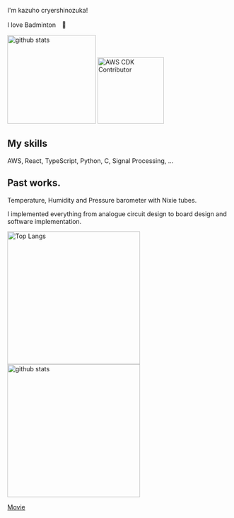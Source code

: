 I'm kazuho cryershinozuka!

I love Badminton　🏸　



<p align="left"> 
  <img alt="github stats" height="200px" src="https://github-readme-stats.vercel.app/api?username=badmintoncryer&theme=onedark&show_icons=ture" />
  <img alt="AWS CDK Contributor" height="150px" src="https://cdk-stats.vercel.app/api?username=badmintoncryer" />
</p>


## My skills
AWS, React, TypeScript, Python, C, Signal Processing, ...


## Past works.
Temperature, Humidity and Pressure barometer with Nixie tubes.

I implemented everything from analogue circuit design to board design and software implementation.


<p align="left"> 
  <img alt="Top Langs" height="300px" src="https://user-images.githubusercontent.com/64848616/221585177-107b6846-eeb8-4d6c-87d1-512ed03a3435.jpg" />
  <img alt="github stats" height="300px" src="https://user-images.githubusercontent.com/64848616/221585191-0335c0a3-731f-4cc2-a930-41afc94decdd.jpg" />
</p>

[Movie](https://user-images.githubusercontent.com/64848616/221582740-e0a4b2ab-accf-4f7c-9ca1-1ef2a64a822d.mp4)


<!---
badmintoncryer/badmintoncryer is a ✨ special ✨ repository because its `README.md` (this file) appears on your GitHub profile.
You can click the Preview link to take a look at your changes.
--->
